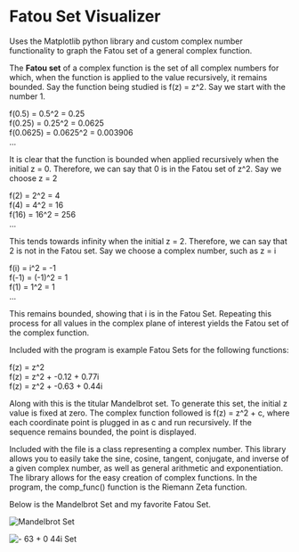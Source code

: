 # Fatou Set Visualizer

Uses the Matplotlib python library and custom complex number functionality to graph the Fatou set of a general complex function.

The **Fatou set** of a complex function is the set of all complex numbers for which, when the function is applied to the value recursively, it remains bounded. Say the function being studied is f(z) = z^2. Say we start with the number 1.

f(0.5) = 0.5^2 = 0.25        
f(0.25) = 0.25^2 = 0.0625         
f(0.0625) = 0.0625^2 = 0.003906        
...      

It is clear that the function is bounded when applied recursively when the initial z = 0. Therefore, we can say that 0 is in the Fatou set of z^2. Say we choose z = 2

f(2) = 2^2 = 4        
f(4) = 4^2 = 16       
f(16) = 16^2 = 256        
...

This tends towards infinity when the initial z = 2. Therefore, we can say that 2 is not in the Fatou set. Say we choose a complex number, such as z = i

f(i) = i^2 = -1       
f(-1) = (-1)^2 = 1        
f(1) = 1^2 = 1        
...

This remains bounded, showing that i is in the Fatou Set. Repeating this process for all values in the complex plane of interest yields the Fatou set of the complex function.

Included with the program is example Fatou Sets for the following functions:

f(z) = z^2        
f(z) = z^2 + -0.12 + 0.77i        
f(z) = z^2 + -0.63 + 0.44i        


Along with this is the titular Mandelbrot set. To generate this set, the initial z value is fixed at zero. The complex function followed is f(z) = z^2 + c, where each coordinate point is plugged in as c and run recursively. If the sequence remains bounded, the point is displayed.

Included with the file is a class representing a complex number. This library allows you to easily take the sine, cosine, tangent, conjugate, and inverse of a given complex number, as well as general arithmetic and exponentiation. The library allows for the easy creation of complex functions. In the program, the comp_func() function is the Riemann Zeta function.

Below is the Mandelbrot Set and my favorite Fatou Set.

![Mandelbrot Set](https://user-images.githubusercontent.com/28418992/159028980-ad88e15d-1456-4b17-a304-dba110998db4.png)

![- 63 + 0 44i Set](https://user-images.githubusercontent.com/28418992/159029012-411b3f81-865d-475e-aede-8cb609053479.png)
